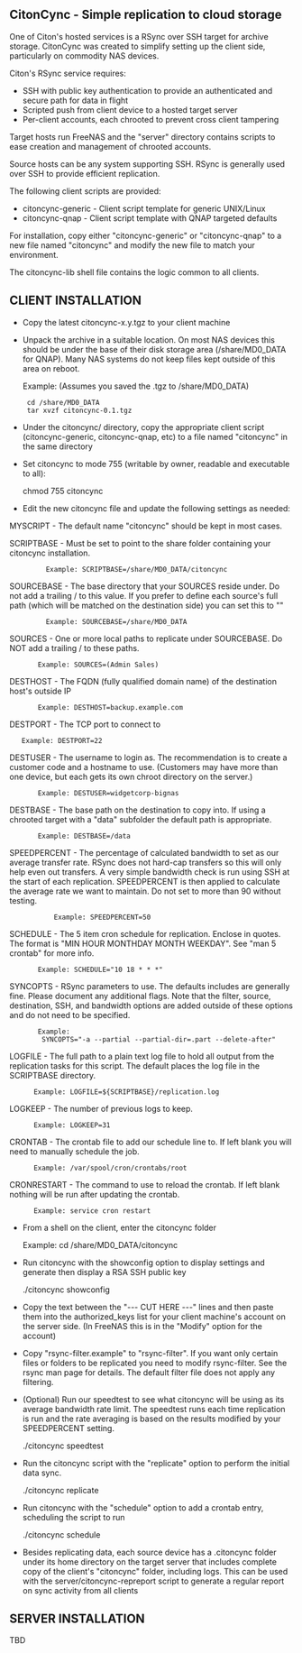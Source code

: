 CitonCync - Simple replication to cloud storage
-----------------------------------------------------------------------------

One of Citon's hosted services is a RSync over SSH target for archive storage.
CitonCync was created to simplify setting up the client side, particularly
on commodity NAS devices.

Citon's RSync service requires:

 * SSH with public key authentication to provide an authenticated and secure
   path for data in flight
 * Scripted push from client device to a hosted target server
 * Per-client accounts, each chrooted to prevent cross client tampering
 
Target hosts run FreeNAS and the "server" directory contains scripts to
ease creation and management of chrooted accounts.

Source hosts can be any system supporting SSH.  RSync is generally used over
SSH to provide efficient replication.

The following client scripts are provided:

 * citoncync-generic - Client script template for generic UNIX/Linux
 * citoncync-qnap - Client script template with QNAP targeted defaults

For installation, copy either "citoncync-generic" or "citoncync-qnap" to
a new file named "citoncync" and modify the new file to match your
environment.

The citoncync-lib shell file contains the logic common to all clients.

CLIENT INSTALLATION
-------------------

 * Copy the latest citoncync-x.y.tgz to your client machine
 * Unpack the archive in a suitable location.  On most NAS devices this should
   be under the base of their disk storage area (/share/MD0_DATA for QNAP).
   Many NAS systems do not keep files kept outside of this area on reboot.

   Example: (Assumes you saved the .tgz to /share/MD0_DATA)

   	    cd /share/MD0_DATA
	    tar xvzf citoncync-0.1.tgz

 * Under the citoncync/ directory, copy the appropriate client script
   (citoncync-generic, citoncync-qnap, etc) to a file named "citoncync" in the
   same directory

 * Set citoncync to mode 755 (writable by owner, readable and executable
   to all):

   chmod 755 citoncync

 * Edit the new citoncync file and update the following settings as needed:

MYSCRIPT   - The default name "citoncync" should be kept in most cases.


SCRIPTBASE - Must be set to point to the share folder containing your 
             citoncync installation.

             Example: SCRIPTBASE=/share/MD0_DATA/citoncync


SOURCEBASE - The base directory that your SOURCES reside under.
             Do not add a trailing / to this value.  If you prefer to
             define each source's full path (which will be matched on the
             destination side) you can set this to ""

             Example: SOURCEBASE=/share/MD0_DATA


SOURCES  - One or more local paths to replicate under SOURCEBASE.  Do NOT add
           a trailing / to these paths.

           Example: SOURCES=(Admin Sales)


DESTHOST - The FQDN (fully qualified domain name) of the destination host's
           outside IP

           Example: DESTHOST=backup.example.com


DESTPORT - The TCP port to connect to

	   Example: DESTPORT=22


DESTUSER - The username to login as.  The recommendation is to create a
           customer code and a hostname to use.  (Customers may have more than
	   one device, but each gets its own chroot directory on the server.)

           Example: DESTUSER=widgetcorp-bignas


DESTBASE - The base path on the destination to copy into.  If using a chrooted
           target with a "data" subfolder the default path is appropriate.

           Example: DESTBASE=/data


SPEEDPERCENT - The percentage of calculated bandwidth to set as our average
               transfer rate.  RSync does not hard-cap transfers so this will
               only help even out transfers.  A very simple bandwidth check is
               run using SSH at the start of each replication.  SPEEDPERCENT
               is then applied to calculate the average rate we want to
	       maintain.  Do not set to more than 90 without testing.

               Example: SPEEDPERCENT=50


SCHEDULE - The 5 item cron schedule for replication.  Enclose in quotes.
           The format is "MIN HOUR MONTHDAY MONTH WEEKDAY". See
	   "man 5 crontab" for more info.

           Example: SCHEDULE="10 18 * * *"


SYNCOPTS - RSync parameters to use.  The defaults includes are generally
           fine.  Please document any additional flags.  Note that the
           filter, source, destination, SSH, and bandwidth options are
           added outside of these options and do not need to be specified.

           Example:
            SYNCOPTS="-a --partial --partial-dir=.part --delete-after"


LOGFILE - The full path to a plain text log file to hold all output from the
          replication tasks for this script.  The default places the log file
          in the SCRIPTBASE directory.

          Example: LOGFILE=${SCRIPTBASE}/replication.log


LOGKEEP - The number of previous logs to keep.

          Example: LOGKEEP=31


CRONTAB - The crontab file to add our schedule line to.  If left blank you
          will need to manually schedule the job.

          Example: /var/spool/cron/crontabs/root


CRONRESTART - The command to use to reload the crontab.  If left blank nothing
              will be run after updating the crontab.

	      Example: service cron restart


 * From a shell on the client, enter the citoncync folder

   Example:  cd /share/MD0_DATA/citoncync

 * Run citoncync with the showconfig option to display settings and generate
   then display a RSA SSH public key

   ./citoncync showconfig

 * Copy the text between the "--- CUT HERE ---" lines and then paste them
   into the authorized_keys list for your client machine's account on the
   server side.  (In FreeNAS this is in the "Modify" option for the account)

 * Copy "rsync-filter.example" to "rsync-filter".  If you want only certain
   files or folders to be replicated you need to modify rsync-filter.
   See the rsync man page for details.  The default filter file does not
   apply any filtering.

 * (Optional) Run our speedtest to see what citoncync will be using as
   its average bandwidth rate limit.  The speedtest runs each time replication
   is run and the rate averaging is based on the results modified by your
   SPEEDPERCENT setting.

   ./citoncync speedtest

 * Run the citoncync script with the "replicate" option to perform the initial
   data sync.

   ./citoncync replicate

 * Run citoncync with the "schedule" option to add a crontab entry, scheduling
   the script to run

   ./citoncync schedule

 * Besides replicating data, each source device has a .citoncync folder under
   its home directory on the target server that includes complete copy of the
   client's "citoncync" folder, including logs.  This can be used with the
   server/citoncync-repreport script to generate a regular report on sync
   activity from all clients


SERVER INSTALLATION
-------------------

TBD

